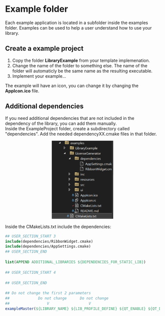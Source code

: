 # Example folder
Each example application is located in a subfolder inside the examples folder.
Examples can be used to help a user understand how to use your library.

## Create a example project
1. Copy the folder **LibraryExample** from your template implemenation.
2. Change the name of the folder to something else. The name of the folder will automaticly be the same name as the resulting executable.
3. Implement your example...

The example will have an icon, you can change it by changing the **AppIcon.ico** file.<br>

## Additional dependencies
If you need additional dependencies that are not included in the dependency of the library, you can add them manually.<br>
Inside the ExampleProject folder, create a subdirectory called "dependencies".
Add the needed dependencyXX.cmake files in that folder.
<div style="text-align: center;">
	<img src="examplesDependencies.png" alt="Dependencies for an example project" width="200"/>
</div>

Inside the CMakeLists.txt include the dependencies:
``` cmake
## USER_SECTION_START 3
include(dependencies/RibbonWidget.cmake)
include(dependencies/AppSettings.cmake)
## USER_SECTION_END

list(APPEND ADDITIONAL_LIBRARIES ${DEPENDENCIES_FOR_STATIC_LIB}) 

## USER_SECTION_START 4

## USER_SECTION_END

## Do not change the first 2 parameters             
##             Do not change      Do not change      
##                 V                  V
exampleMaster(${LIBRARY_NAME} ${LIB_PROFILE_DEFINE} ${QT_ENABLE} ${QT_DEPLOY} "${QT_MODULES}" "${ADDITONAL_SOURCES}" "${ADDITIONAL_LIBRARIES}" "${INSTALL_BIN_PATH}")
```